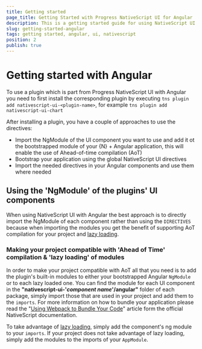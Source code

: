 ```yaml
---
title: Getting started
page_title: Getting Started with Progress NativeScript UI for Angular | Progress NativeScript UI Documentation
description: This is a getting started guide for using NativeScript UI with Angular
slug: getting-started-angular
tags: getting started, angular, ui, nativescript
position: 2
publish: true
---
```


# Getting started with Angular
To use a plugin which is part from Progress NativeScript UI with Angular you need to first install the corresponding plugin by executing `tns plugin add nativescript-ui-<plugin-name>`, for example `tns plugin add nativescript-ui-chart`

After installing a plugin, you have a couple of approaches to use the directives:

- Import the NgModule of the UI component you want to use and add it ot the bootstrapped module of your {N} + Angular application, this will enable the use of Ahead-of-time compilation (AoT)
- Bootstrap your application using the global NativeScript UI directives
- Import the needed directives in your Angular components and use them where needed

## Using the 'NgModule' of the plugins' UI components
When using NativeScript UI with Angular the best approach is to directly import the NgModule of each component rather than using the `DIRECTIVES` because when importing the modules you get the benefit of supporting AoT compilation for your project and [lazy loading](https://angular.io/guide/ngmodule#lazy-loading-modules-with-the-router).


### Making your project compatible with 'Ahead of Time' compilation & 'lazy loading' of modules
In order to make your project compatible with AoT all that you need is to add the plugin's built-in modules to either your bootstrapped Angular `NgModule` or to each lazy loaded one. You can find the module for each UI component in the **"nativescript-ui-'_component name_'/angular"** folder of each package, simply import those that are used in your project and add them to the `imports`. For more information on how to bundle your application please read the "[Using Webpack to Bundle Your Code](https://docs.nativescript.org/tooling/bundling-with-webpack)" article form the official NativeScript documentation.

To take advantage of [lazy loading](https://angular.io/guide/ngmodule#lazy-loading-modules-with-the-router), simply add the component's ng module to your `imports`. If your project does not take advantage of lazy loading, simply add the modules to the imports of your `AppModule`.